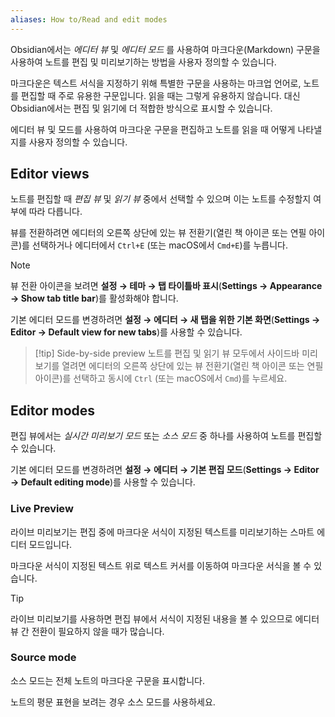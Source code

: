 ```yaml
---
aliases: How to/Read and edit modes
---
```


Obsidian에서는 _에디터 뷰_ 및 _에디터 모드_ 를 사용하여 마크다운(Markdown) 구문을 사용하여 노트를 편집 및 미리보기하는 방법을 사용자 정의할 수 있습니다.

마크다운은 텍스트 서식을 지정하기 위해 특별한 구문을 사용하는 마크업 언어로, 노트를 편집할 때 주로 유용한 구문입니다. 읽을 때는 그렇게 유용하지 않습니다. 대신 Obsidian에서는 편집 및 읽기에 더 적합한 방식으로 표시할 수 있습니다.

에디터 뷰 및 모드를 사용하여 마크다운 구문을 편집하고 노트를 읽을 때 어떻게 나타낼지를 사용자 정의할 수 있습니다.

## Editor views

노트를 편집할 때 _편집 뷰_ 및 _읽기 뷰_ 중에서 선택할 수 있으며 이는 노트를 수정할지 여부에 따라 다릅니다.

뷰를 전환하려면 에디터의 오른쪽 상단에 있는 뷰 전환기(열린 책 아이콘 또는 연필 아이콘)를 선택하거나 에디터에서 `Ctrl+E` (또는 macOS에서 `Cmd+E`)를 누릅니다.

> [!note]
> 뷰 전환 아이콘을 보려면 **설정 → 테마 → 탭 타이틀바 표시**(**Settings → Appearance → Show tab title bar**)를 활성화해야 합니다.

기본 에디터 모드를 변경하려면 **설정 → 에디터 → 새 탭을 위한 기본 화면**(**Settings → Editor → Default view for new tabs**)를 사용할 수 있습니다.

> [!tip] Side-by-side preview
> 노트를 편집 및 읽기 뷰 모두에서 사이드바 미리보기를 열려면 에디터의 오른쪽 상단에 있는 뷰 전환기(열린 책 아이콘 또는 연필 아이콘)를 선택하고 동시에 `Ctrl` (또는 macOS에서 `Cmd`)를 누르세요.

## Editor modes

편집 뷰에서는 _실시간 미리보기 모드_ 또는 _소스 모드_ 중 하나를 사용하여 노트를 편집할 수 있습니다.

기본 에디터 모드를 변경하려면 **설정 → 에디터 → 기본 편집 모드**(**Settings → Editor → Default editing mode**)를 사용할 수 있습니다.

### Live Preview

라이브 미리보기는 편집 중에 마크다운 서식이 지정된 텍스트를 미리보기하는 스마트 에디터 모드입니다.

마크다운 서식이 지정된 텍스트 위로 텍스트 커서를 이동하여 마크다운 서식을 볼 수 있습니다.

> [!tip]
> 라이브 미리보기를 사용하면 편집 뷰에서 서식이 지정된 내용을 볼 수 있으므로 에디터 뷰 간 전환이 필요하지 않을 때가 많습니다.

### Source mode

소스 모드는 전체 노트의 마크다운 구문을 표시합니다.

노트의 평문 표현을 보려는 경우 소스 모드를 사용하세요.
